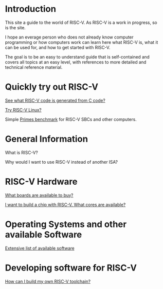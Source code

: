 # Introduction

This site a guide to the world of RISC-V. As RISC-V is a work in progress,
so is the site.

I hope an everage person who does not already know computer
programming or how computers work can learn here what RISC-V is, what
it can be used for, and how to get started with RISC-V.

The goal is to be an easy to understand guide that is self-contained
and covers all topics at an easy level, with references to more
detailed and technical reference material.

# Quickly try out RISC-V

[See what RISC-V code is generated from C code?](faq/compiler_explorer.md)

[Try RISC-V Linux?](faq/JSLinux.md)

Simple [Primes benchmark](faq/primes.md) for RISC-V SBCs and other computers.

# General Information

What is RISC-V?

Why would I want to use RISC-V instead of another ISA?

# RISC-V Hardware

[What boards are available to buy?](https://riscv.org/exchange/)

[I want to build a chip with RISC-V. What cores are available?](https://riscv.org/exchange/cores-socs/)

# Operating Systems and other available Software

[Extensive list of available software](https://riscv.org/exchange/software/)

# Developing software for RISC-V

[How can I build my own RISC-V toolchain?](https://github.com/riscv-collab/riscv-gnu-toolchain)

